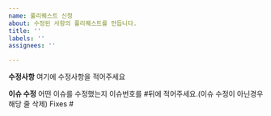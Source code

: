 ```yaml
---
name: 풀리퀘스트 신청
about: 수정된 사항의 풀리퀘스트를 만듭니다.
title: ''
labels: ''
assignees: ''

---
```


**수정사항**
여기에 수정사항을 적어주세요


**이슈 수정**
어떤 이슈를 수정했는지 이슈번호를 #뒤에 적어주세요.(이슈 수정이 아닌경우 해당 줄 삭제)
Fixes #